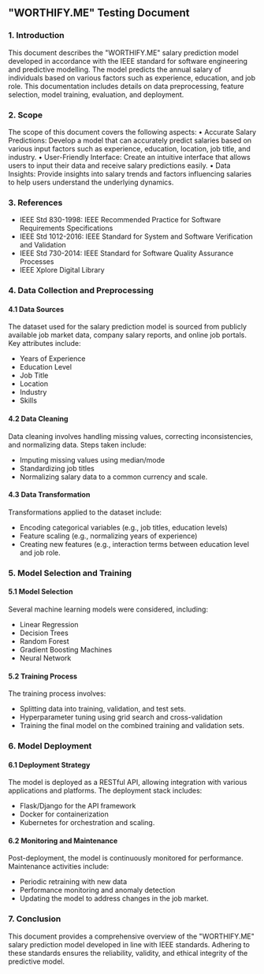 ## "WORTHIFY.ME" Testing Document 
### 1. Introduction
This document describes the "WORTHIFY.ME" salary prediction model developed in accordance with the IEEE standard for software engineering and predictive modelling. The model predicts the annual salary of individuals based on various factors such as experience, education, and job role. This documentation includes details on data preprocessing, feature selection, model training, evaluation, and deployment.

### 2. Scope
The scope of this document covers the following aspects:
• Accurate Salary Predictions: Develop a model that can accurately predict salaries based on various input factors such as experience, education, location, job title, and industry.
• User-Friendly Interface: Create an intuitive interface that allows users to input their data and receive salary predictions easily.
• Data Insights: Provide insights into salary trends and factors influencing salaries to help users understand the underlying dynamics.

### 3. References
- IEEE Std 830-1998: IEEE Recommended Practice for Software Requirements Specifications
- IEEE Std 1012-2016: IEEE Standard for System and Software Verification and Validation
- IEEE Std 730-2014: IEEE Standard for Software Quality Assurance Processes
- IEEE Xplore Digital Library

### 4. Data Collection and Preprocessing
 #### 4.1 Data Sources
The dataset used for the salary prediction model is sourced from publicly available job market data, company salary reports, and online job portals. Key attributes include:
- Years of Experience
- Education Level
- Job Title
- Location
- Industry
- Skills

#### 4.2 Data Cleaning
Data cleaning involves handling missing values, correcting inconsistencies, and normalizing data. Steps taken include:
- Imputing missing values using median/mode
- Standardizing job titles
- Normalizing salary data to a common currency and scale. 

#### 4.3 Data Transformation
Transformations applied to the dataset include:
- Encoding categorical variables (e.g., job titles, education levels)
- Feature scaling (e.g., normalizing years of experience)
- Creating new features (e.g., interaction terms between education level and job role. 

### 5. Model Selection and Training 
#### 5.1 Model Selection
Several machine learning models were considered, including:
- Linear Regression
- Decision Trees
- Random Forest
- Gradient Boosting Machines
- Neural Network

#### 5.2 Training Process
The training process involves:
- Splitting data into training, validation, and test sets.
- Hyperparameter tuning using grid search and cross-validation
- Training the final model on the combined training and validation sets.
 
### 6. Model Deployment 
#### 6.1 Deployment Strategy
The model is deployed as a RESTful API, allowing integration with various applications and platforms. The deployment stack includes:
- Flask/Django for the API framework
- Docker for containerization
- Kubernetes for orchestration and scaling.
 
#### 6.2 Monitoring and Maintenance
Post-deployment, the model is continuously monitored for performance. Maintenance activities include:
- Periodic retraining with new data
- Performance monitoring and anomaly detection
- Updating the model to address changes in the job market.
 
### 7. Conclusion
This document provides a comprehensive overview of the "WORTHIFY.ME" salary prediction model developed in line with IEEE standards. Adhering to these standards ensures the reliability, validity, and ethical integrity of the predictive model.
